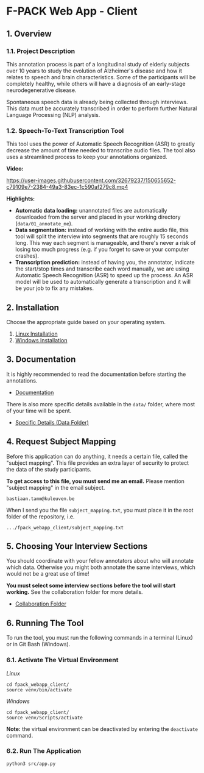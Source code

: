 # F-PACK Web App - Client

## 1. Overview

### 1.1. Project Description

This annotation process is part of a longitudinal study of elderly subjects over 10
years to study the evolution of Alzheimer's disease and how it relates to speech and
brain characteristics. Some of the participants will be completely healthy, while
others will have a diagnosis of an early-stage neurodegenerative disease.

Spontaneous speech data is already being collected through interviews. This data must
be accurately transcribed in order to perform further Natural Language Processing
(NLP) analysis.

### 1.2. Speech-To-Text Transcription Tool

This tool uses the power of Automatic Speech Recognition (ASR) to greatly decrease
the amount of time needed to transcribe audio files. The tool also uses a streamlined
process to keep your annotations organized.


**Video:**

https://user-images.githubusercontent.com/32679237/150655652-c79109e7-2384-49a3-83ec-1c590af279c8.mp4

**Highlights:**

- **Automatic data loading:** unannotated files are automatically downloaded from the
  server and placed in your working directory (`data/01_annotate_me`).
- **Data segmentation:** instead of working with the entire audio file, this tool
  will split the interview into segments that are roughly 15 seconds long. This way
  each segment is manageable, and there's never a risk of losing too much progress
  (e.g. if you forget to save or your computer crashes).
- **Transcription prediction:** instead of having you, the annotator, indicate the
  start/stop times and transcribe each word manually, we are using Automatic Speech
  Recognition (ASR) to speed up the process. An ASR model will be used to
  automatically generate a transcription and it will be your job to fix any mistakes.

## 2. Installation

Choose the appropriate guide based on your operating system.

1. [Linux Installation](install/linux/install_linux.md)
2. [Windows Installation](install/windows/install_windows.md)

## 3. Documentation

It is highly recommended to read the documentation before starting the annotations.

- [Documentation](docs/README.md)

There is also more specific details available in the `data/` folder, where most of
your time will be spent.

- [Specific Details (Data Folder)](data/README.md)
## 4. Request Subject Mapping

Before this application can do anything, it needs a certain file, called the "subject
mapping". This file provides an extra layer of security to protect the data of the
study participants.

**To get access to this file, you must send me an email.** Please mention "subject
mapping" in the email subject.
```
bastiaan.tamm@kuleuven.be
```

When I send you the file `subject_mapping.txt`, you must place it in the root folder
of the repository, i.e.
```
.../fpack_webapp_client/subject_mapping.txt
```

## 5. Choosing Your Interview Sections

You should coordinate with your fellow annotators about who will annotate which data.
Otherwise you might both annotate the same interviews, which would not be a great use
of time!

**You must select some interview sections before the tool will start working.** See
the collaboration folder for more details.

- [Collaboration Folder](collaboration/README.md)

## 6. Running The Tool

To run the tool, you must run the following commands in a terminal (Linux) or in Git
Bash (Windows).

### 6.1. Activate The Virtual Environment

*Linux*
```
cd fpack_webapp_client/
source venv/bin/activate
```

*Windows*
```
cd fpack_webapp_client/
source venv/Scripts/activate
```

**Note:** the virtual environment can be deactivated by entering the `deactivate`
command.

### 6.2. Run The Application
```
python3 src/app.py
```